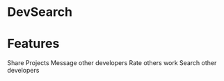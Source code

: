 # DevSearch

# Features

Share Projects
Message other developers
Rate others work
Search other developers
